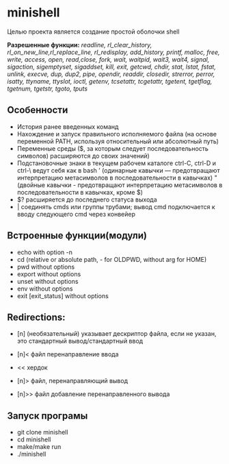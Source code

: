 # minishell
Целью проекта является создание простой оболочки shell

**Разрешенные функции:**
_readline, rl_clear_history, rl_on_new_line,rl_replace_line, rl_redisplay, add_history, printf, malloc, free, write, access, open, read,close, fork, wait, waitpid, wait3, wait4, signal, sigaction, sigemptyset, sigaddset, kill, exit, getcwd, chdir, stat, lstat, fstat, unlink, execve, dup, dup2, pipe, opendir, readdir, closedir, strerror, perror, isatty, ttyname, ttyslot, ioctl, getenv, tcsetattr, tcgetattr, tgetent, tgetflag, tgetnum, tgetstr, tgoto, tputs_

## Особенности

* История ранее введенных команд
* Нахождение и запуск правильного исполняемого файла (на основе переменной PATH, используя относительный или абсолютный путь)
* Переменные среды ($, за которым следует последовательность символов) расширяются до своих значений)
* Подстановочные знаки в текущем рабочем каталоге
ctrl-C, ctrl-D и ctrl-\ ведут себя как в bash
’ (одинарные кавычки — предотвращают интерпретацию метасимволов в последовательности в кавычках)
" (двойные кавычки - предотвращают интерпретацию метасимволов в последовательности в кавычках, кроме $)
* $? расширяется до последнего статуса выхода
* | соединять cmds или группы трубами; вывод cmd подключается к вводу следующего cmd через конвейер

## Встроенные функции(модули)
* echo with option -n
* cd (relative or absolute path, - for OLDPWD, without arg for HOME)
* pwd without options
* export without options
* unset without options
* env without options
* exit [exit_status] without options

## Redirections:
* [n] (необязательный) указывает дескриптор файла, если не указан, это стандартный вывод/стандартный ввод

* [n]< файл перенаправление ввода
* << хердок
* [n]> файл, перенаправляющий вывод
* [n]>> файл добавление перенаправленного вывода

## Запуск програмы

* git clone <repo-url> minishell
* cd minishell
* make/make run
* ./minishell